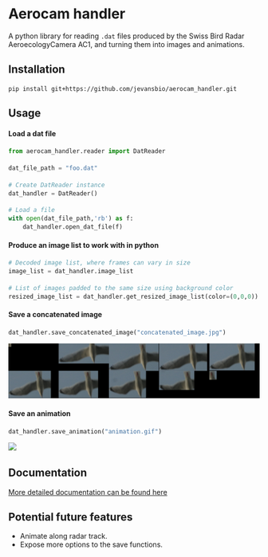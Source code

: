 # Aerocam handler

A python library for reading `.dat` files produced by the Swiss Bird Radar AeroecologyCamera AC1, and turning them into images and animations.

## Installation
```shell
pip install git+https://github.com/jevansbio/aerocam_handler.git
```

## Usage
#### Load a dat file
```python
from aerocam_handler.reader import DatReader

dat_file_path = "foo.dat"

# Create DatReader instance
dat_handler = DatReader()

# Load a file
with open(dat_file_path,'rb') as f:
    dat_handler.open_dat_file(f)
```

#### Produce an image list to work with in python

```python
# Decoded image list, where frames can vary in size
image_list = dat_handler.image_list

# List of images padded to the same size using background color
resized_image_list = dat_handler.get_resized_image_list(color=(0,0,0))
```

#### Save a concatenated image
```python
dat_handler.save_concatenated_image("concatenated_image.jpg")
```
![Combined images](example_images/concatenated_image.jpg)
#### Save an animation
```python
dat_handler.save_animation("animation.gif")
```
<img src="example_images/animation.gif" height="200">

## Documentation
[More detailed documentation can be found here](html/aerocam_handler/index.md)

## Potential future features
- Animate along radar track.
- Expose more options to the save functions.

